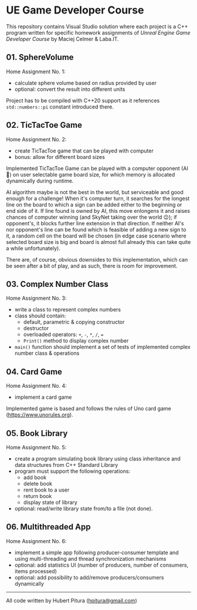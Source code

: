 # UE Game Developer Course

This repository contains Visual Studio solution where each project is a C++ program written for specific homework assignments of _Unreal Engine Game Developer Course_ by Maciej Celmer & Laba.IT.

## 01. SphereVolume
Home Assignment No. 1:
* calculate sphere volume based on radius provided by user
* optional: convert the result into different units

Project has to be compiled with C++20 support as it references `std::numbers::pi` constant introduced there.

## 02. TicTacToe Game
Home Assignment No. 2:
* create TicTacToe game that can be played with computer
* bonus: allow for different board sizes

Implemented TicTacToe Game can be played with a computer opponent (AI 🤖) on user selectable game board size, for which memory is allocated dynamically during runtime.

AI algorithm maybe is not the best in the world, but serviceable and good enough for a challenge! When it's computer turn, it searches for the longest line on the board to which a sign can be added either to the beginning or end side of it. If line found is owned by AI, this move enlongens it and raises chances of computer winning (and SkyNet taking over the world 😉); if opponent's, it blocks further line extension in that direction. If neither AI's nor opponent's line can be found which is feasible of adding a new sign to it, a random cell on the board will be chosen (in edge case scenario where selected board size is big and board is almost full already this can take quite a while unfortunately).

There are, of course, obvious downsides to this implementation, which can be seen after a bit of play, and as such, there is room for improvement.

## 03. Complex Number Class
Home Assignment No. 3:
* write a class to represent complex numbers
* class should contain:
  * default, parametric & copying constructor
  * destructor
  * overloaded operators: `+`, `-`, `*`, `/`, `=`
  * `Print()` method to display complex number
* `main()` function should implement a set of tests of implemented complex number class & operations

## 04. Card Game
Home Assignment No. 4:
* implement a card game

Implemented game is based and follows the rules of Uno card game (https://www.unorules.org).

## 05. Book Library
Home Assignment No. 5:
* create a program simulating book library using class inheritance and data structures from C++ Standard Library
* program must support the following operations:
  * add book
  * delete book
  * rent book to a user
  * return book
  * display state of library
* optional: read/write library state from/to a file (not done).

## 06. Multithreaded App
Home Assignment No. 6:
* implement a simple app following producer-consumer template and using multi-threading and thread synchronization mechanisms
* optional: add statistics UI (number of producers, number of consumers, items processed)
* optional: add possibility to add/remove producers/consumers dynamically

___
All code written by Hubert Pitura (hpitura@gmail.com)
